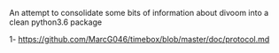 An attempt to consolidate some bits of information about divoom into a clean python3.6 package

1- https://github.com/MarcG046/timebox/blob/master/doc/protocol.md
